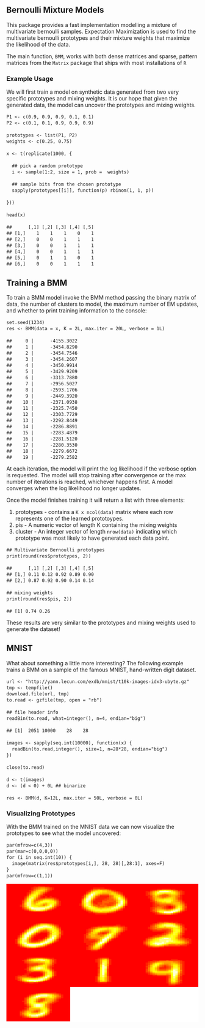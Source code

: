 Bernoulli Mixture Models
------------------------

This package provides a fast implementation modelling a mixture of
multivariate bernoulli samples. Expectation Maximization is used to find
the multivariate bernoulli prototypes and their mixture weights that
maximize the likelihood of the data.

The main function, `BMM`, works with both dense matrices and sparse,
pattern matrices from the `Matrix` package that ships with most
installations of `R`

### Example Usage

We will first train a model on synthetic data generated from two very
specific prototypes and mixing weights. It is our hope that given the
generated data, the model can uncover the prototypes and mixing weights.

    P1 <- c(0.9, 0.9, 0.9, 0.1, 0.1)
    P2 <- c(0.1, 0.1, 0.9, 0.9, 0.9)

    prototypes <- list(P1, P2)
    weights <- c(0.25, 0.75)

    x <- t(replicate(1000, {
      
      ## pick a random prototype
      i <- sample(1:2, size = 1, prob =  weights)
      
      ## sample bits from the chosen prototype
      sapply(prototypes[[i]], function(p) rbinom(1, 1, p))
      
    }))

    head(x)

    ##      [,1] [,2] [,3] [,4] [,5]
    ## [1,]    1    1    1    0    1
    ## [2,]    0    0    1    1    1
    ## [3,]    0    0    1    1    1
    ## [4,]    0    0    1    1    1
    ## [5,]    0    1    1    0    1
    ## [6,]    0    0    1    1    1

Training a BMM
--------------

To train a BMM model invoke the BMM method passing the binary matrix of
data, the number of clusters to model, the maximum number of EM updates,
and whether to print training information to the console:

    set.seed(1234)
    res <- BMM(data = x, K = 2L, max.iter = 20L, verbose = 1L)

    ##     0 |      -4155.3022
    ##     1 |      -3454.8290
    ##     2 |      -3454.7546
    ##     3 |      -3454.2607
    ##     4 |      -3450.9914
    ##     5 |      -3429.9209
    ##     6 |      -3313.7880
    ##     7 |      -2956.5027
    ##     8 |      -2593.1706
    ##     9 |      -2449.3920
    ##    10 |      -2371.0938
    ##    11 |      -2325.7450
    ##    12 |      -2303.7729
    ##    13 |      -2292.8449
    ##    14 |      -2286.8891
    ##    15 |      -2283.4879
    ##    16 |      -2281.5120
    ##    17 |      -2280.3530
    ##    18 |      -2279.6672
    ##    19 |      -2279.2582

At each iteration, the model will print the log likelihood if the
verbose option is requested. The model will stop training after
convergence or the max number of iterations is reached, whichever
happens first. A model converges when the log likelihood no longer
updates.

Once the model finishes training it will return a list with three
elements:

1.  prototypes - contains a `K x ncol(data)` matrix where each row
    represents one of the learned prototoypes.
2.  pis - A numeric vector of length K containing the mixing weights
3.  cluster - An integer vector of length `nrow(data)` indicating which
    prototype was most likely to have generated each data point.

<!-- -->

    ## Multivariate Bernoulli prototypes
    print(round(res$prototypes, 2))

    ##      [,1] [,2] [,3] [,4] [,5]
    ## [1,] 0.11 0.12 0.92 0.89 0.90
    ## [2,] 0.87 0.92 0.90 0.14 0.14

    ## mixing weights
    print(round(res$pis, 2))

    ## [1] 0.74 0.26

These results are very similar to the prototypes and mixing weights used
to generate the dataset!

MNIST
-----

What about something a little more interesting? The following example
trains a BMM on a sample of the famous MNIST, hand-written digit
dataset.

    url <- "http://yann.lecun.com/exdb/mnist/t10k-images-idx3-ubyte.gz"
    tmp <- tempfile()
    download.file(url, tmp)
    to.read <- gzfile(tmp, open = "rb")

    ## file header info
    readBin(to.read, what=integer(), n=4, endian="big")

    ## [1]  2051 10000    28    28

    images <- sapply(seq.int(10000), function(x) {
      readBin(to.read,integer(), size=1, n=28*28, endian="big")
    })

    close(to.read)

    d <- t(images)
    d <- (d < 0) + 0L ## binarize

    res <- BMM(d, K=12L, max.iter = 50L, verbose = 0L)

### Visualizing Prototypes

With the BMM trained on the MNIST data we can now visualize the
prototypes to see what the model uncovered:

    par(mfrow=c(4,3))
    par(mar=c(0,0,0,0))
    for (i in seq.int(10)) {
      image(matrix(res$prototypes[i,], 28, 28)[,28:1], axes=F)
    }
    par(mfrow=c(1,1))

<img src="README_files/figure-markdown_strict/images-1.png" style="display: block; margin: auto;" />
